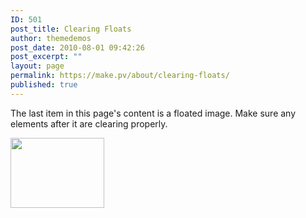 ```yaml
---
ID: 501
post_title: Clearing Floats
author: themedemos
post_date: 2010-08-01 09:42:26
post_excerpt: ""
layout: page
permalink: https://make.pv/about/clearing-floats/
published: true
---
```

The last item in this page's content is a floated image. Make sure any elements after it are clearing properly.

<img class="alignleft size-thumbnail wp-image-827" title="Camera" src="http://wpthemetestdata.files.wordpress.com/2010/08/manhattansummer.jpg?w=150" alt="" width="150" height="112" />